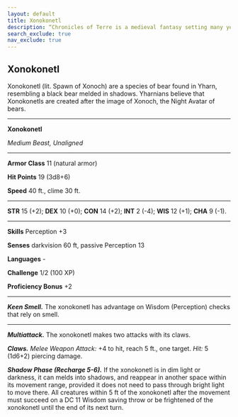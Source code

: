 ```yaml
---
layout: default
title: Xonokonetl
description: “Chronicles of Terre is a medieval fantasy setting many years in the writing.”
search_exclude: true
nav_exclude: true
---
```


## Xonokonetl

Xonokonetl (lit. Spawn of Xonoch) are a species of bear found in Yharn, resembling a black bear melded in shadows. Yharnians believe that Xonokonetls are created after the image of Xonoch, the Night Avatar of bears.

---

**Xonokonetl**

*Medium Beast, Unaligned*

---

**Armor Class** 11 (natural armor)

**Hit Points** 19 (3d8+6)

**Speed** 40 ft., clime 30 ft.

---

**STR** 15 (+2); **DEX** 10 (+0); **CON** 14 (+2); **INT** 2 (-4); **WIS** 12 (+1); **CHA** 9 (-1).

---

**Skills** Perception +3

**Senses** darkvision 60 ft, passive Perception 13

**Languages** -

**Challenge** 1/2 (100 XP)

**Proficiency Bonus** +2

---

***Keen Smell.*** The xonokonetl has advantage on Wisdom (Perception) checks that rely on smell.

---

***Multiattack.*** The xonokonetl makes two attacks with its claws.

***Claws.*** *Melee Weapon Attack:* +4 to hit, reach 5 ft., one target. *Hit:* 5 (1d6+2) piercing damage.

***Shadow Phase (Recharge 5-6).*** If the xonokonetl is in dim light or darkness, it can melds into shadows, and reappear in another space within its movement range, provided it does not need to pass through bright light to move there. All creatures within 5 ft of the xonokonetl after the movement must succeed on a DC 11 Wisdom saving throw or be frightened of the xonokonetl until the end of its next turn.

